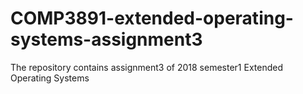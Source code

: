 # COMP3891-extended-operating-systems-assignment3
The repository contains assignment3 of 2018 semester1 Extended Operating Systems
